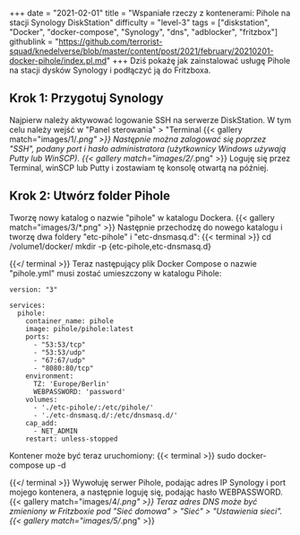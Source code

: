 +++
date = "2021-02-01"
title = "Wspaniałe rzeczy z kontenerami: Pihole na stacji Synology DiskStation"
difficulty = "level-3"
tags = ["diskstation", "Docker", "docker-compose", "Synology", "dns", "adblocker", "fritzbox"]
githublink = "https://github.com/terrorist-squad/knedelverse/blob/master/content/post/2021/february/20210201-docker-pihole/index.pl.md"
+++
Dziś pokażę jak zainstalować usługę Pihole na stacji dysków Synology i podłączyć ją do Fritzboxa.
## Krok 1: Przygotuj Synology
Najpierw należy aktywować logowanie SSH na serwerze DiskStation. W tym celu należy wejść w "Panel sterowania" > "Terminal
{{< gallery match="images/1/*.png" >}}
Następnie można zalogować się poprzez "SSH", podany port i hasło administratora (użytkownicy Windows używają Putty lub WinSCP).
{{< gallery match="images/2/*.png" >}}
Loguję się przez Terminal, winSCP lub Putty i zostawiam tę konsolę otwartą na później.
## Krok 2: Utwórz folder Pihole
Tworzę nowy katalog o nazwie "pihole" w katalogu Dockera.
{{< gallery match="images/3/*.png" >}}
Następnie przechodzę do nowego katalogu i tworzę dwa foldery "etc-pihole" i "etc-dnsmasq.d":
{{< terminal >}}
cd /volume1/docker/
mkdir -p {etc-pihole,etc-dnsmasq.d}

{{</ terminal >}}
Teraz następujący plik Docker Compose o nazwie "pihole.yml" musi zostać umieszczony w katalogu Pihole:
```
version: "3"

services:
  pihole:
    container_name: pihole
    image: pihole/pihole:latest
    ports:
      - "53:53/tcp"
      - "53:53/udp"
      - "67:67/udp"
      - "8080:80/tcp"
    environment:
      TZ: 'Europe/Berlin'
      WEBPASSWORD: 'password'
    volumes:
      - './etc-pihole/:/etc/pihole/'
      - './etc-dnsmasq.d/:/etc/dnsmasq.d/'
    cap_add:
      - NET_ADMIN
    restart: unless-stopped

```
Kontener może być teraz uruchomiony:
{{< terminal >}}
sudo docker-compose up -d

{{</ terminal >}}
Wywołuję serwer Pihole, podając adres IP Synology i port mojego kontenera, a następnie loguję się, podając hasło WEBPASSWORD.
{{< gallery match="images/4/*.png" >}}
Teraz adres DNS może być zmieniony w Fritzboxie pod "Sieć domowa" > "Sieć" > "Ustawienia sieci".
{{< gallery match="images/5/*.png" >}}